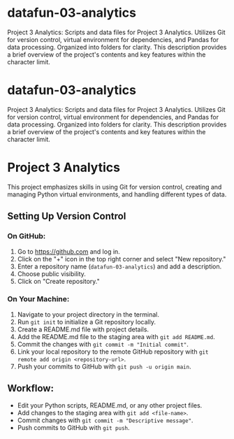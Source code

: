 # datafun-03-analytics
Project 3 Analytics: Scripts and data files for Project 3 Analytics. Utilizes Git for version control, virtual environment for dependencies, and Pandas for data processing. Organized into folders for clarity.  This description provides a brief overview of the project's contents and key features within the character limit.
# datafun-03-analytics
Project 3 Analytics: Scripts and data files for Project 3 Analytics. Utilizes Git for version control, virtual environment for dependencies, and Pandas for data processing. Organized into folders for clarity.  This description provides a brief overview of the project's contents and key features within the character limit.
# Project 3 Analytics

This project emphasizes skills in using Git for version control, creating and managing Python virtual environments, and handling different types of data.

## Setting Up Version Control

### On GitHub:
1. Go to https://github.com and log in.
2. Click on the "+" icon in the top right corner and select "New repository."
3. Enter a repository name (`datafun-03-analytics`) and add a description.
4. Choose public visibility.
5. Click on "Create repository."

### On Your Machine:
1. Navigate to your project directory in the terminal.
2. Run `git init` to initialize a Git repository locally.
3. Create a README.md file with project details.
4. Add the README.md file to the staging area with `git add README.md`.
5. Commit the changes with `git commit -m "Initial commit"`.
6. Link your local repository to the remote GitHub repository with `git remote add origin <repository-url>`.
7. Push your commits to GitHub with `git push -u origin main`.

## Workflow:
- Edit your Python scripts, README.md, or any other project files.
- Add changes to the staging area with `git add <file-name>`.
- Commit changes with `git commit -m "Descriptive message"`.
- Push commits to GitHub with `git push`.
